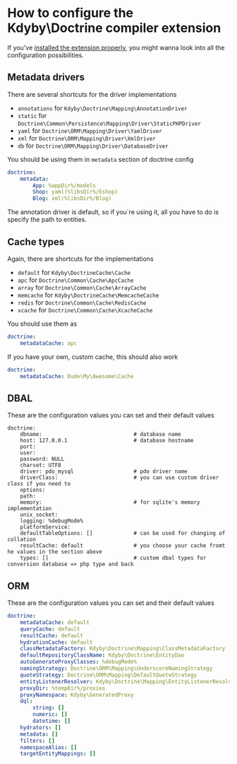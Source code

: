 How to configure the Kdyby\Doctrine compiler extension
===========

If you've [installed the extension properly](https://github.com/kdyby/doctrine/blob/master/docs/en/index.md), you might wanna look into all the configuration possibilities.


Metadata drivers
----------------

There are several shortcuts for the driver implementations

- `annotations` for `Kdyby\Doctrine\Mapping\AnnotationDriver`
- `static` for `Doctrine\Common\Persistence\Mapping\Driver\StaticPHPDriver`
- `yaml` for  `Doctrine\ORM\Mapping\Driver\YamlDriver`
- `xml` for `Doctrine\ORM\Mapping\Driver\XmlDriver`
- `db` for `Doctrine\ORM\Mapping\Driver\DatabaseDriver`


You should be using them in `metadata` section of doctrine config

```yml
doctrine:
	metadata:
		App: %appDir%/models
		Shop: yaml(%libsDir%/Eshop)
		Blog: xml(%libsDir%/Blog)
```

The annotation driver is default, so if you`re using it, all you have to do is specify the path to entities.


Cache types
-----------

Again, there are shortcuts for the implementations

- `default` for `Kdyby\DoctrineCache\Cache`
- `apc` for `Doctrine\Common\Cache\ApcCache`
- `array` for `Doctrine\Common\Cache\ArrayCache`
- `memcache` for `Kdyby\DoctrineCache\MemcacheCache`
- `redis` for `Doctrine\Common\Cache\RedisCache`
- `xcache` for `Doctrine\Common\Cache\XcacheCache`


You should use them as

```yml
doctrine:
	metadataCache: apc
```

If you have your own, custom cache, this should also work

```yml
doctrine:
	metadataCache: Dude\My\Awesome\Cache
```


DBAL
----

These are the configuration values you can set and their default values

```
doctrine:
	dbname:								# database name
    host: 127.0.0.1						# database hostname
    port:
    user:
    password: NULL
    charset: UTF8
    driver: pdo_mysql					# pdo driver name
    driverClass:						# you can use custom driver class if you need to
    options:
    path:
    memory:								# for sqlite's memory implementation
    unix_socket:
    logging: %debugMode%
    platformService:
    defaultTableOptions: []				# can be used for changing of collation
    resultCache: default				# you choose your cache fromt he values in the section above
    types: []							# custom dbal types for conversion database => php type and back
```


ORM
---

These are the configuration values you can set and their default values

```yml
doctrine:
	metadataCache: default
	queryCache: default
	resultCache: default
	hydrationCache: default
	classMetadataFactory: Kdyby\Doctrine\Mapping\ClassMetadataFactory			# handles creation and providing of metadata
	defaultRepositoryClassName: Kdyby\Doctrine\EntityDao						# EntityDao extends the default repository
	autoGenerateProxyClasses: %debugMode%										# true means if files is changed, false is only if file is missing
	namingStrategy: Doctrine\ORM\Mapping\UnderscoreNamingStrategy				# the strategy for naming columns and tables
	quoteStrategy: Doctrine\ORM\Mapping\DefaultQuoteStrategy
	entityListenerResolver: Kdyby\Doctrine\Mapping\EntityListenerResolver		# provides access to DI container and therefore lazy resolution of listener services
	proxyDir: %tempDir%/proxies
	proxyNamespace: Kdyby\GeneratedProxy
	dql: 																		# for custom DQL functions
		string: []
		numeric: []
		datetime: []
	hydrators: []																# custom hydrator implementations
	metadata: []																# entity metadata
	filters: []																	# SQL filters
	namespaceAlias: []
	targetEntityMappings: []
```
